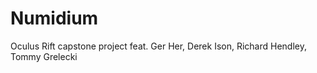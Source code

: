 Numidium
========
Oculus Rift capstone project feat. Ger Her, Derek Ison, Richard Hendley, Tommy Grelecki
